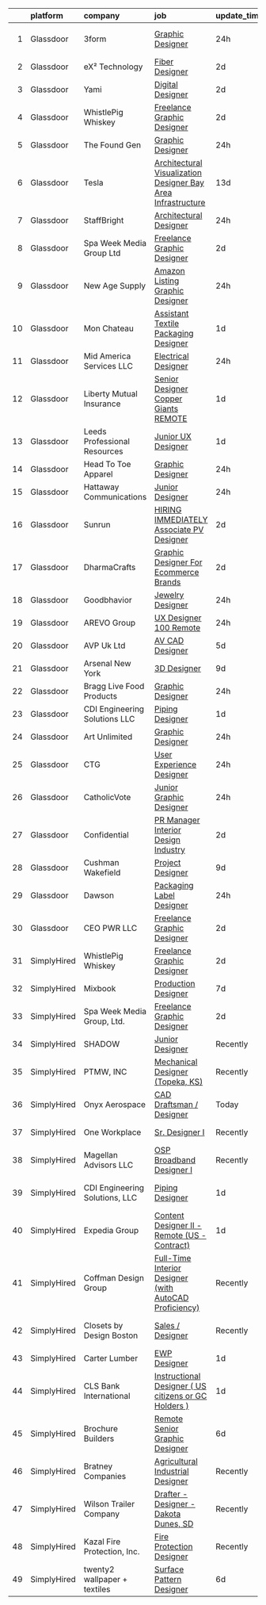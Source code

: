 

|    | platform    | company                        | job                                                                                                                                                                                                                                                                                                                                                                                                                                                                                                                                                                                                                                                                                                                                                                                                                                                                                                                                                                                                                         | update_time   | location                  |
|---:|:------------|:-------------------------------|:----------------------------------------------------------------------------------------------------------------------------------------------------------------------------------------------------------------------------------------------------------------------------------------------------------------------------------------------------------------------------------------------------------------------------------------------------------------------------------------------------------------------------------------------------------------------------------------------------------------------------------------------------------------------------------------------------------------------------------------------------------------------------------------------------------------------------------------------------------------------------------------------------------------------------------------------------------------------------------------------------------------------------|:--------------|:--------------------------|
|  1 | Glassdoor   | 3form                          | [Graphic Designer](https://www.glassdoor.com/partner/jobListing.htm?pos=122&ao=1110586&s=58&guid=00000183ac1da76d93594f5d32663f1f&src=GD_JOB_AD&t=SR&vt=w&ea=1&cs=1_78a1190b&cb=1665039968623&jobListingId=1008187072371&cpc=59DEFF8D475298C3&jrtk=3-0-1gem1r9stj47c801-1gem1r9th2dui000-fc796febf4af421f--6NYlbfkN0DVVpRiGEUFeztrPLJeDLfbK_o9wLke16TUPhBXqz-k-rIHXO5GA1XFQmyiOfwIAYpOyUVLQm_idqg-7Xk8koEtmHXAp3GNPR1YnyqoNd_MW0jnOz6RLQMKHa44g43Ko8EsbrcZJJNi-UyK8HnJqpNTr8sapltZXYeCeIpLbrjlwV3vcbKg8psx3ZN6FSquXkpNoVomQEh-QXkRsOdyxoadVuKJTof5GwXRdwf_dqxEvw2nUbMBWhIvL3y3kWH9Nhzw5Rsog8icnxRwpTODep7CaIzDPuWSCdtrnSzI75mkxXLr_xvMiu6wrRJDzObb3Rh2-yZ-BHcFd_L2bcpFAczFQ5yCuUGt_Ji0qXiGXtw4vgjSIx3n2cfoRM3c4svUei85uaRkSISu-ZTHjHKiFBH_eb5x9moh4paOdietKfDOIu5Bo9mCEPlGlLZTl6WPx3Tj7GNPoo4AGrQdwflqIHgL6njM7yoZszYp2wKXNLsuPVcSAOVO2_BaqAIukphxlJ22gnJP7Y1LU2iQvqgFisgG)                                                                                                                                                 | 24h           | West Valley City, UT      |
|  2 | Glassdoor   | eX² Technology                 | [Fiber Designer](https://www.glassdoor.com/partner/jobListing.htm?pos=120&ao=1110586&s=58&guid=00000183ac1da76d93594f5d32663f1f&src=GD_JOB_AD&t=SR&vt=w&ea=1&cs=1_1ebc7ab4&cb=1665039968623&jobListingId=1008181152822&cpc=AF770993EC679D41&jrtk=3-0-1gem1r9stj47c801-1gem1r9th2dui000-501e28533526928d--6NYlbfkN0Af7IH--f52cTUDwFMUanxXcd3NiV5wYJyzlyk1G5yREYjpyx22ZkWQaczA53RNvwV3Ft1O_8Sf5jnopNqidS4B3P51tgzO1hiw2xJV1Mw8KGQSfBibd-t3JzQt5z7MzEKLTZHiUr5suJhbdEWMLlPvNnwEqtYiFjXACWBU4mOVYy8ivw2VUYCkOZnonorSkWn5EuUsZt-g0L7T9Tqv52Rnvkc9CABoLOAeiZ13iUxtVNjYC5n066QTfmNcIYrfjbl7GyD6oAgHnTIuYYhSOr3Wz81ytDP8bWjlWfuLiL-FbF--xA6quvJrVpQneISxGEK_fmhp5_DOmeg_c_PozV9mjPM2kQoT8xPGTnKDGEMdpJkct0Hf44cYB0ch-RBodqfcnIALlV1YvF0WrhzBoT5w5D9fKnpPtaiv_ECPX2bZMbp2YtkUw7VaPg1_zRQVIzSYjS0q2n7Lz2dnsdDsO47PKc06pleOlNzM4kdsX7_3f-8ISyzJqQjkm6KwJBdM9xOwfBVXvLKXUA%3D%3D)                                                                                                                                                       | 2d            | Remote                    |
|  3 | Glassdoor   | Yami                           | [Digital Designer](https://www.glassdoor.com/partner/jobListing.htm?pos=104&ao=1110586&s=58&guid=00000183ac1da76d93594f5d32663f1f&src=GD_JOB_AD&t=SR&vt=w&ea=1&cs=1_da47b870&cb=1665039968621&jobListingId=1008181019653&cpc=8D52E76475A7E842&jrtk=3-0-1gem1r9stj47c801-1gem1r9th2dui000-4b7391dd8006dac6--6NYlbfkN0DsBOlmEAMqZtav1V1WKZO3RUElpafjggtWvxyDQ3xFSmyORkCOQyPRy8brDkQF-0tx-M_FaeGFTi5xPkXA6pP_llQ907OambRdmHN7rVS4lqoHDoH3T9hJpxZ4Yo4p270-LHduIFPvCR90ID65X1Ans2reBfMYIPmQhvUzvYw15zuBBZI0Kx1zAKTlY_5ChHx76HRVaJ453GZvBGWY-AFfSjhqaX2AXsX1CnfIhgam8iamwKNW--gr8N5lhBbE_0GMtZPFr1nzLoq1bKq_Kj1EC4bVdM2SW5kCZiVgwJefRUwzQvkrwz299Cl2nqTJGwX8tLnc3ne6WjADbbTS7-oPTLxPFSDFp1Qay8bA9uF_yd5nl0QSwyMdNdTp7lbCVGo02o6ouL3fPUSBBNMi82uWTln_BTXJisfC47enYnu6bg8UzirVsnFBFt-F8VNtGZiApfVQJbwPCaXetFJqVR9nXOx52_yOiUhxUj7lajHdsE0PfQ4-enn1dgRHFcymqdY%3D)                                                                                                                                                                   | 2d            | Brea, CA                  |
|  4 | Glassdoor   | WhistlePig Whiskey             | [Freelance Graphic Designer](https://www.glassdoor.com/partner/jobListing.htm?pos=102&ao=1110586&s=58&guid=00000183ac1da76d93594f5d32663f1f&src=GD_JOB_AD&t=SR&vt=w&ea=1&cs=1_5ee70aff&cb=1665039968621&jobListingId=1008181359351&cpc=C63BD00756FD6F58&jrtk=3-0-1gem1r9stj47c801-1gem1r9th2dui000-52be9042b1ff7f65--6NYlbfkN0BpzkJ9iaZAQepf-UlRJVDzYUilFLtK1m6JBxaefMWZfXX8JIFmeanj6RZjiVJDiAy2DhTjVFdr4dUhq8imeAUoK_pAPeGqVmPoMgGVXdkfqUDRgWTp5WWc2g0ofzxrCdazxEcrTT9nOMAltIHN70DdVRIxeusoaexGKDe1txzIabmL97QHa6MTCe3xcLAldkj5YcNNz9b6yG7ZKhDRIsgJqJCGCpigvuu1s_I8QjaWN3F-XlFuXPUX1Bd985H1-hm3lnz1LKXcNbxhcvll_w3MGMsu2o51PyBcgxL0b4N0hN9-toN26SB9IkZL-HprSj9DZfu9s_4nMgv-QrUYrwxWu2JQvZ8SlMy6tn4cLI1RljQ7jyF94Y8bblwh3g5b9lfQgw-uD7aDrgxZm3FFyaeVvg4v9xoqzvVL669245UsNFiKo_qDxaxCz1NHLwlmzcMru22Q-k8XqMPdV6E3XUWpOyipEwBvQJFOP7Rglw2DU-RbRP8t4FNE3LxU3qvL6YOrMK4CHnMn7XshHfQ4idQS)                                                                                                                                       | 2d            | Remote                    |
|  5 | Glassdoor   | The Found Gen                  | [Graphic Designer](https://www.glassdoor.com/partner/jobListing.htm?pos=105&ao=1110586&s=58&guid=00000183ac1da76d93594f5d32663f1f&src=GD_JOB_AD&t=SR&vt=w&ea=1&cs=1_36f6d1bc&cb=1665039968621&jobListingId=1008186705487&cpc=C63BD00756FD6F58&jrtk=3-0-1gem1r9stj47c801-1gem1r9th2dui000-49f05acb5eda8cd7--6NYlbfkN0BKgzQyzTF1Q9mOsR1amaS-juVGLjHt5Cdom-gEF9y-xQXLGdfif3v_PLeePZDblRCoE1sUPqDspDIllA5twHr-75xqZPBGR6iQVzQKvTbMvLRi4Sr5if3T0Na1I_9TpyOhBpexX1s9r4upLiBMO-57vvLB6omkEZd3QQGT96MPZYqEAaWIAIG9KlTKzFCSkvdC8DKrFU6eFJ9maZGd4s1gdPcFr5BEtYdS9J1nSwJxnt25lDiPjuRRszuRMQsrMV-DzJVOfiUTjumQMMtsypcLaPAr5Z6pp-v6QTt2gG8ml640EajtcPSa0W_gAcrEcqfE1S5ufVBwQitTcTrdx66jTodxOi2lJwKqd9aw7nIPFGfhz8ZxFPyGQ9Z7WKBiXlubz57ZyVSkC_IKaXFF4i6JWhkrgxpbLwhKGGjhZxbkwHcPpCwVEFsV2sE6hkn0JXxSnTYQ-zuYMmuYYfNS4P1U3fvsBpsmMBuLtQWhyACpDNMz_7OHRUwCs8CZS1i14bhRbncHhAoUgA%3D%3D)                                                                                                                                                     | 24h           | Remote                    |
|  6 | Glassdoor   | Tesla                          | [Architectural Visualization Designer  Bay Area Infrastructure](https://www.glassdoor.com/partner/jobListing.htm?pos=127&ao=1110586&s=58&guid=00000183ac1da76d93594f5d32663f1f&src=GD_JOB_AD&t=SR&vt=w&cs=1_174945f4&cb=1665039968624&jobListingId=1008157424103&cpc=2CAED5C921A5F994&jrtk=3-0-1gem1r9stj47c801-1gem1r9th2dui000-c00e3ce54c079d87--6NYlbfkN0BkX03mv_qGbDFMol2YHqLRvzzvm2LmpzMO_FcYL_FtJlnJTzsjtFTdelRG5HbGrIfKuF7l_SRluDws8697LYRRPx4MMFF7B7pwyjHfCpqmLzDqtWZBv9sBU-l4VTomUZzFVEn3FD13pc01LVCjOXxofHXMT-b-Wgq_cKBdsuUzgk83g6BKsefGoJd2nqX1upEDrJRW4dvh91E3vkgr4Lthy5v5sLDJZHBDdrixCD1tfy6JQArGCXgdaVQLlsQP3zsKrdMrXNfrIQo5udHkSPNWpbghtNEbzIWCnFJ5W1U013e3l8otpsO-Bcg03ssg4O1abhodcoi3d5BZSxa2S6HFhc3o0FRv3mkJUx_fHaCkYl-5YKZKiVVK26jQo4O8t4Xc7aRclF-AETDiKxfjy5_K5pI9_VEEIAxxd8zCCDmapD84IV4EOpUQffgqdJMpCCqPGvcRByyHrQXminruyUUrwwcOW1RO34u7_ea3L_sSpUjkdGqzbsbO1yoRcObpEgrLMz2rEixUiRDPggKvNPi2HURYIy1gqHc%3D)                                                                                           | 13d           | Fremont, CA               |
|  7 | Glassdoor   | StaffBright                    | [Architectural Designer](https://www.glassdoor.com/partner/jobListing.htm?pos=126&ao=1110586&s=58&guid=00000183ac1da76d93594f5d32663f1f&src=GD_JOB_AD&t=SR&vt=w&ea=1&cs=1_d15ea2a2&cb=1665039968624&jobListingId=1008186244086&cpc=AC285F3A3ECA6BB0&jrtk=3-0-1gem1r9stj47c801-1gem1r9th2dui000-87d1353d46852a4a--6NYlbfkN0Aqv72EFK29NzEvbxi8aP-wZOYvXVEUPKBT5KIQeMTgxbApqDtxIZdDZoPgq6FL-62-HdLImqmvUU7bH41_qRzRmQQt_d4ZAefi2C-FW0VgN5PYOpApy8-ewPoXLs8kGfm3rxEpgMp8VLq4057qSPyKVjuvgSlsfVqYfB0bobxNVYIxjOIhTtwdIb87YdvbkaIOa2jLn9wik7-yhCmkPbYghfvDne2esBKgxvWN7xJsu3xt_t18cPqHnRRhe7G833vQW-EjaLhm_UEtyym4PbZcLQk_SZr_OT9vmYP330v2dShpUI_qbmwBmXLFg3_NbHdmKRoFyECJPhfApGWXmkqeXbYKtRiMUjzXaMSSqCwtelNib542iYaE97epW_Wq0cCos7CkuCJk6qG9-dJNzWXIGx6MJp0PcYfLumnIVJ0-rQ1V5xIZNSH1Yes9DIbitBr2DO1OFqdFgXjo7hXv16DA8LAVNDBogreCU6d0FAGjdFU7MbMrf1gHM_YQi6pdRApvaUtBOGsqMZnaVGeqGt7a)                                                                                                                                           | 24h           | Remote                    |
|  8 | Glassdoor   | Spa Week Media Group  Ltd      | [Freelance Graphic Designer](https://www.glassdoor.com/partner/jobListing.htm?pos=114&ao=1110586&s=58&guid=00000183ac1da76d93594f5d32663f1f&src=GD_JOB_AD&t=SR&vt=w&ea=1&cs=1_4ee988b0&cb=1665039968622&jobListingId=1008181262791&cpc=3DB599BF2F4828F0&jrtk=3-0-1gem1r9stj47c801-1gem1r9th2dui000-aff8567d6b7d4b5f--6NYlbfkN0Ccz91IikEUpXkkAqmC46vnVGGSbrSQJDjRi725E1r7c1AqDusr12jHHKSffQxsfs1ettvMD2a6gAwyXEGHc4Mon8Fa7XS3go0xxN7GTYr-MEFGROXmPWd2L1VIFDWwC8xOUcVMxBaiy88ZX39fIn6vRD4Zr76ZG1tzqg485Caipe6zFlAEwFg3A25wEMl--WWyh6mGBHqy52ONGEwC2cMJSLAmmHXgj8zqZEL-kSoeudr85SiMWGt6hJBdiNTgKYaxKuikc_TGgV_IavsV043yVLb9aCOQ-mTH0fOKvFBPBTq5xVWq2Pc1jrGtJBb0y39N7ivUHsGk9unSR9drO5yGlLnVcXnpR_CkSkePlMsxJmZo_AFn6aryorohiHDOlfTHiT5IVzzWbE2GtRoHPL3K5dKkxsNVl7FxYC13UzFjUdgwl3wT7pc8cXTsbTUUS3tiEYrFo-mxVd7KAFTq5qm8k3_LwqilSpPcAZ7E8evCNbbOpp68dqRm-Ec3EpDwI_YZUqMvAlrvCA%3D%3D)                                                                                                                                           | 2d            | Remote                    |
|  9 | Glassdoor   | New Age Supply                 | [Amazon Listing Graphic Designer](https://www.glassdoor.com/partner/jobListing.htm?pos=103&ao=1110586&s=58&guid=00000183ac1da76d93594f5d32663f1f&src=GD_JOB_AD&t=SR&vt=w&ea=1&cs=1_544d37ff&cb=1665039968621&jobListingId=1008186428539&cpc=48B9F4758953335C&jrtk=3-0-1gem1r9stj47c801-1gem1r9th2dui000-74669a5750ffbee1--6NYlbfkN0A4hgeKHdLyHgzaskNEvl2xXMVaueUT71iJOYpLYISQUGFJwrsWt0pGdSgpFpXDo8rYLF84fKU05fO8e4q9d8N9VwT_olI_EoGk6BLGI36JW6CaKWXGocPuUKgVmijH3XbSsfMU_5B7COdqi7qKLr7PdhytCufByIBlpxb_k9gjAFsGR7p0gmKq6D77KHL6TWIu58FE2DoGgmgUIIPtt9U5STMBbMzP14PnogaysEKtXS3VndD_iJebUi1_BKKNpg6mzziFrnX6MaFod9mt28NvgvM8QmsFuxC8LhyGi2S3Vp-Ftomht0yMno4BLwWy8PiUfpex-BUHYeN-i55elzsn94jYQ_wJHICFRqyZoEzo7nQSvVKMsi4sjzfJQDODRyi8uEHGQCn2ZyuQmxZfDX0dMZNA8s9NjQkAIUpH2x2OqN5iTVyxPFsRwAtI2EDvK3fg8LwxKifFC2vJqpzO2iI2KyMjIZh4A0AwHFN-vFwB7bRSGr0CzOQjP4GMc1O3uhDbnymjtbFNhw%3D%3D)                                                                                                                                      | 24h           | Remote                    |
| 10 | Glassdoor   | Mon Chateau                    | [Assistant Textile   Packaging Designer](https://www.glassdoor.com/partner/jobListing.htm?pos=108&ao=1110586&s=58&guid=00000183ac1da76d93594f5d32663f1f&src=GD_JOB_AD&t=SR&vt=w&ea=1&cs=1_3a1193c5&cb=1665039968622&jobListingId=1008183903421&cpc=DE56C24FF6DEC286&jrtk=3-0-1gem1r9stj47c801-1gem1r9th2dui000-9c04fa09384f22bb--6NYlbfkN0BHIfC1zsKGIu0R3teaIu8liT7fbRNLaQeDQfcPJweUK7UvDklIW8lYbokzGyf3w2pFMSFB78bCFKuG3gjG7hqnLXIBzICotB6SwGMB7_4Iza8PPdeaNx-9cwRCfTj7ntAIxZDQOSKr4IXUEUfxSv0rehvEgFOjoYvZikxnE31EhSFlkdhM0NuL0ZMAqn92Fn1vBH7BbT5OXS3XVaz9JO0KpmmSCgLi-DRKqQVnLHJRR358_rT39dlAGraB2VFQTKtEbf2SWIEE8Jyy2YsVsNk7V4CtWShR1nzAQjLC6MTgGEQYvWfNq5M3kf2tHx189AqJNipiFVjBdljDhJIu3HffgNYD2XjeCI9CO2ZdS-oZDLgT0cxzQzBHPg0DLAWgvfEnwrEi12mMzAU--IBqzqaVKlDkqzoWb2cKSV7648p0tGNjNE2sqvUAvFx2KyvvdsvgESVl5lYlLv6QNjP3LsepWetD7AIn_nsCRsT79rv7yVSZDmDr2Ey-6lpMtfIhtrCkJw-RURf_0Q%3D%3D)                                                                                                                               | 1d            | Remote                    |
| 11 | Glassdoor   | Mid America Services LLC       | [Electrical Designer](https://www.glassdoor.com/partner/jobListing.htm?pos=101&ao=1110586&s=58&guid=00000183ac1da76d93594f5d32663f1f&src=GD_JOB_AD&t=SR&vt=w&ea=1&cs=1_dee7e377&cb=1665039968621&jobListingId=1008186098773&cpc=2069669CCECE0501&jrtk=3-0-1gem1r9stj47c801-1gem1r9th2dui000-3c4dddb65a760ca3--6NYlbfkN0CvahHJL5dpwIe5nlYo2UZJB8CTXAEl9vJAxrd3EfdRQXgjh4B9lozunM__8IeLTBc26Fvb4IOCK6UJJhnyn09g6V32SwyExoAKgBSg4sTVmowYhF49IaXdOM7VdwVWbldpUKkifEANojUYz4s4kaCdg8_eHOcSHKrCjkv-fnTMCsqc8E91LfkFJh4O-bZriarMfvsraJvPAp47MuvhuWZhUDJWm3NvldfI8XkWIpCEzO77ZDIe8XDM3MRF09aMnEO719tYev6QLyHMeptUzuPVkGVW3rgtKXuk4YEvnlLi2aZjU9IP4J-qjsin5g71LBJSUdBmiOOdhDrVQQpn1UopKGrCw7MCjzhjyCyFPmUC8Ua7ZftRMlq8QBir4OjH8ZsAGNUwwLDdYZkjONV-lUwi9KkKtww8SZW4PnYdQK2V3rBt1g-VGKZwkQ2qp6KPS4LHjkSM6SnBEo2ht8pt4npW4Z9Lh2CAe10OQye6cn3Ni6jFtKP2W_D84ffYzXQIjtgLIZHTl5tYYg%3D%3D)                                                                                                                                                  | 24h           | Remote                    |
| 12 | Glassdoor   | Liberty Mutual Insurance       | [Senior Designer  Copper Giants REMOTE](https://www.glassdoor.com/partner/jobListing.htm?pos=123&ao=1110586&s=58&guid=00000183ac1da76d93594f5d32663f1f&src=GD_JOB_AD&t=SR&vt=w&cs=1_834ddbab&cb=1665039968623&jobListingId=1008184080714&cpc=0C139D4CAD5A6DB2&jrtk=3-0-1gem1r9stj47c801-1gem1r9th2dui000-253a365a115c9ce4--6NYlbfkN0D19kSVUiNzG2UWy1lRGehFMusHrHGUl8ru40ax50wmt2hEk1GE1yJpaNJle3AtKCEh3QoRDkRe4YZr0LJp7GFGRf1IpTJR5TU76yvCB7dHRirLPFour9nBcIjAwv9lm29EvQpgoCL5gwuz5DAtv4rdZadcyMN-meYiqwiA2XVXwEdlBHTy4W4kxQMMg6Erv-J3bZzUv1TSd73YD6fObxlvRkNeYp0VkfgGflC_k0KFImJ85Vrqf-IXm5a5vP1UaVDqfZ97SFlKwjk06ga1v3sMmpD-ZQjovEFaI-SDMUXdfl2pgEv6_P0xxlMQUKoKfLxHeC7cJA_Uhl5d8qFmhwJjkQgfRbmJZ099wujzhDyiD9eZu03joZ5__fTLkJbq6CKHAJRdMmoagPMVwwQOYmIBSBKqXLQCe4K0W0Kff5KkVyJ5HVWo20Gzv4s5_6SQeGgWhUJZ4yogg9cwVWGkNn_GE-gyHEJk2GTPYb6ojgKb_7C25Rej4G4kpxyPIS178echS02Z9F-4LXD4v0yxO-AcqFHiV6Fqmjmmo3_bitwY--C9AKNxBfJyV8swpSfLJ0AcoKCNRNFQwMZfIbUr7Ob2HC3BavrfQi8xU7Yu9Ed9Ay2kGTg8eD7NRJPSgA3qoAGFLfCpiZ2mVt8CSOKXgedT) | 1d            | Remote                    |
| 13 | Glassdoor   | Leeds Professional Resources   | [Junior UX Designer](https://www.glassdoor.com/partner/jobListing.htm?pos=129&ao=1110586&s=58&guid=00000183ac1da76d93594f5d32663f1f&src=GD_JOB_AD&t=SR&vt=w&ea=1&cs=1_b678a101&cb=1665039968624&jobListingId=1008183368915&cpc=FA84DF7EA1EC2398&jrtk=3-0-1gem1r9stj47c801-1gem1r9th2dui000-0564f487d94262f5--6NYlbfkN0CLOCZTCChuiihVjlIkYrxs7DSyKBCTKtCFQmuoXzF4l_jhy5rhXOPYk9JiMIL8flmTacUQGa091zqZXcWus9YjZArZ-VRnM6d8VPkLX-nbux_QrsG8QHKa0wFoptSDh-r_Xvp6UnrPgUHn1JQxxkByWq-DRmPtp6PSUFx03KiRkL736groec_8gW_39cHV-fz0ZCR6NvO4hadNfFNE6BMQXVoORBc_jeXagkFlc9q-DQfZ38q30YAB25h1xqgD5voFqdU7UA4Jkk8t5bBbenozV4QgL8OYLeGryBv7UGJ3EQXjIyzw5u7-gPZyI3fKjSA1_3793o7irAaJ4BP1Oh7cj8HW1G-_lQT_B65Kl4rue18_cfqJubZXDWSauCE5amgqwUQ4cUZteWXWTx2Lg4ljFvXCv7B-xSWrlDQ0MP3DinsDOiJxHTI1wdfRCt-d6PARTbV6YAruRwP51mzEw_H5MpY8qdB6vURAgMyQMVnQjHzQs4T9GiuwMy04nxTPWPX41hBSDLRadw%3D%3D)                                                                                                                                                   | 1d            | Remote                    |
| 14 | Glassdoor   | Head To Toe Apparel            | [Graphic Designer](https://www.glassdoor.com/partner/jobListing.htm?pos=119&ao=1110586&s=58&guid=00000183ac1da76d93594f5d32663f1f&src=GD_JOB_AD&t=SR&vt=w&ea=1&cs=1_54813f45&cb=1665039968623&jobListingId=1008186360056&cpc=B576E40E3A51D23B&jrtk=3-0-1gem1r9stj47c801-1gem1r9th2dui000-a68400072cf2c0fc--6NYlbfkN0DsBOlmEAMqZtav1V1WKZO3RUElpafjggtWvxyDQ3xFSmyORkCOQyPRWUVCtenHkAdCe2PEorH5zWDnvMjUDlShZjuROB2AXxVCf1Zx1o7yh6RQQtSHeyjdeGwSE2H6sePwi1_h2hK7sLxZ5oVSP6tU0EzleVUXbOUUk5XnWKDQ3D-SFudpKUXK158tSeLFnpuKDwUuu7Jvs3WJyoEdYyrVowxKY1TDsofG0yq_Z1oVmlyZSXng5zC_VVhzUdXd4R6M-NW8dsWVA2KaScrGieh2iz-lZncgRn5vnqTOMDBBbYTOImj4D2l4jiaa-uyNUWyiWcuZ8Xd2Dj0duFJbuTfVbaZfCmcviYRfcsqHywNnWOu12GXCua4YAcX8HPCSW1qCBs9vwNGIPh7EpGUfxsLuF-wbCdaUe4SNPKqBKMkQR4waAompr-1JGgnI1zEcOV1DOtfqTBWvmyp0tUUb_yu_PUWXKalJy-kd1qRvvBNVPLbY4P3VLDKlUBK2nvteB3nKLXhmMMzbu2MSgCue8T7G)                                                                                                                                                 | 24h           | Murrieta, CA              |
| 15 | Glassdoor   | Hattaway Communications        | [Junior Designer](https://www.glassdoor.com/partner/jobListing.htm?pos=113&ao=1110586&s=58&guid=00000183ac1da76d93594f5d32663f1f&src=GD_JOB_AD&t=SR&vt=w&ea=1&cs=1_b56d8a29&cb=1665039968622&jobListingId=1008186079183&cpc=FA84DF7EA1EC2398&jrtk=3-0-1gem1r9stj47c801-1gem1r9th2dui000-4fa3c6bb33f7a0d0--6NYlbfkN0D788tVLZnHYB2JKTLmCXo4PydfvtZKcdbYx6lxKaz3IrhQhSRY3fRDvqzjbdAoh7QWCFLOYops_uDQ0uoSBksKt0pnr1zDm_dRpfEViE_pMROOAEDggbkzulHYiHXauczwbmSAtViAOPkoobojOJpGcFr4OVRXOa5Y8KNETAh6ecf4OdUqOocYsDSROCoLap2cIdJ1cXmEpSxCUz3k4qtZ7U4qS_rtBXrR2fOg8YbQuJqkcW25NMp70IJT9YS5Fktvo42Bi1r4pQpTA30_Dp87i0d5ibniF5i_ELe9MMQ2SXJB1sySVSRpxkwbeHWkWX1NWT3j1ATh-y-h59-OCkqU8v-anNAy_lCdXOKLbCi4ttP_OgsL7nvr4GPpU-GdLL3I6J1xbfriEQlvUehFQcDW0t_OeqPU4ehOdZzmpbOe1QK5gcH_PK9-CIxzV1nqJsHBf1ZaLxYhUT7l5rE9u1GNY4dR94AHNB01h4DsevNVUYzSeuKgzFa03QNvUmPj0JC-jJrLiXCsbw%3D%3D)                                                                                                                                                      | 24h           | Remote                    |
| 16 | Glassdoor   | Sunrun                         | [HIRING IMMEDIATELY   Associate PV Designer](https://www.glassdoor.com/partner/jobListing.htm?pos=110&ao=1110586&s=58&guid=00000183ac1da76d93594f5d32663f1f&src=GD_JOB_AD&t=SR&vt=w&ea=1&cs=1_22578249&cb=1665039968622&jobListingId=1008181328108&cpc=47CFDC01B3F81FAC&jrtk=3-0-1gem1r9stj47c801-1gem1r9th2dui000-a03ea1800d9442c8--6NYlbfkN0AAJYvQJqkGyctdbwgYBdqpzYSt0PUhiiQc8Z2SIVaOwlllVF9sRwa6yXPHg7jqUvRGjME78G0t_8vnx9fpjTJ22wRaZieaF0SCLNOosVUgzBzfWwxRh8fMLZLGpbZzXzDvCrymmLo_7inDmLK5m2n-9hPrZCuuDm1qM5fn1x6JyvpC5wpwRtwOZnOCU7Qzc8JphCaT5Zz-MVcwG63QsRWoBk_D_Rt6ZBO3ClfuA3Oa_56GUzzV18OysqoQwt7LzKsRxjg5wz9Sby9gYwKqKjp_DSgKlYjIOgsTNli67ZkHwGaTtadnm7oFi7_bu-LPxoYtRb4yNY9loGMTraV9HOIeHJkMUZN4rOlioEzZXvoVFb4fkX5NjK_PRabybJnvi1lQFQ-vRNhEau25h1QBXRfsr4ug7wcX1QRVXefz1ajTVmsOoNYNZKm2csBeKvbgFgSoPQcYIbTPH2zorQvfqryPpNQWQ5J8ZcOxQi84aWlc3ZK5X7BQHnLtALCgxiVFaGgyn7iI8O2x9bD5zu9fEKlY)                                                                                                                       | 2d            | Remote                    |
| 17 | Glassdoor   | DharmaCrafts                   | [Graphic Designer For Ecommerce Brands](https://www.glassdoor.com/partner/jobListing.htm?pos=117&ao=1110586&s=58&guid=00000183ac1da76d93594f5d32663f1f&src=GD_JOB_AD&t=SR&vt=w&ea=1&cs=1_e5143c09&cb=1665039968623&jobListingId=1008181845485&cpc=AC285F3A3ECA6BB0&jrtk=3-0-1gem1r9stj47c801-1gem1r9th2dui000-1d7ea185baae2fb9--6NYlbfkN0AnyUY72A0tHvHEG4OW91EgGreL33OTL9hit6i6oCd1jMrx-p18rrSpf-BcoDoZlYkQUlOPM0CtPeRY0Y5ugnxD0BWz98CXmzG3caKG9JnJh0zqseHtiYHdNaCob_jrG7l3_ONca_oMdipasrfd0d1PYKYnu5KgqkOgeZUi4q8b_yk4skZ-mIKH-AzMM1Nc4MmVL05VkD8qF9Vzf1Dbl_9y6JqWgZlpOWv2bAartFHohxEVnpTVsuKRCPJWOrwHns_Z02fSQa-g-UpqOICqhB2shVyZ2bVcSCtLOZiAXngUAejr7UtyZLeSqZjOTgJhI6W-TbQYRSQxDLxW-4407DrsDGsrXSbnSwy0Y02jixFCj98cz3ummAxtp0lOSVwDrhmHhjhUaxMd2EA7uOi9xe3r7lSo6PIG99UF_O5OlqweGCjUOz3upYIGaZB4q9-5HKsbwMm23wqI0Tgt2DT2ToXu_A8EYOL5BxD3pQ3_JxSVrqibsjkiJsq-6QO4U2LzE6JpT3C7pEAycbxVsKfazIX1)                                                                                                                            | 2d            | Remote                    |
| 18 | Glassdoor   | Goodbhavior                    | [Jewelry Designer](https://www.glassdoor.com/partner/jobListing.htm?pos=118&ao=1110586&s=58&guid=00000183ac1da76d93594f5d32663f1f&src=GD_JOB_AD&t=SR&vt=w&ea=1&cs=1_223e7b90&cb=1665039968623&jobListingId=1008186340510&cpc=BCC169F53084E245&jrtk=3-0-1gem1r9stj47c801-1gem1r9th2dui000-c90150f3a9b60c43--6NYlbfkN0DzaDHVbxJ-LJZej0v9fk4K-FwNocoxjQ_zxp68kPBvcgCVjZTj18RgSpE2HSpEzsvtlgzxL6mnMFiHvMPzTzYpTbMDstQdEUv9hGMnDfWB2KIvgTBAhFaI_PHJXFKHGrA0zwgkr-ro1hzYBD-_IiD8D2xOYn_82H9ullaDqrCw22UqVtQ6QRPTbx53Ita9wKgHlYl_EXNvTKrjHGDDk5MV75cmrARO26dVg6iKGkKKXyidUgplLXLFOi6igGpeA8M-NdxYHKfGR-LH5vGIPjG-olKTGgxZoAILAh7eL2GQRkbHTj1eD7Mo6t_Sia-ObjcXP7LOmkhU0L9Bo0XI7mOTkYni5UCF9kIg3wSIsEvvYd6qrB9lA6DAWFhgzztKVKeFVwG-lnqbo2Mr26JYXI-HpCaMOley0-NCIoiqGC-aEr3NHEzL5I9cOuS9FTvcT7c75U1QyV6x8-IacRYy6Sana2ue_ahd4ebiFpo7bnI6aopLb62dWVEnp570PdGps8bX0QHRMPQAbQ%3D%3D)                                                                                                                                                     | 24h           | New York, NY              |
| 19 | Glassdoor   | AREVO Group                    | [UX Designer 100  Remote](https://www.glassdoor.com/partner/jobListing.htm?pos=115&ao=1110586&s=58&guid=00000183ac1da76d93594f5d32663f1f&src=GD_JOB_AD&t=SR&vt=w&ea=1&cs=1_ccf3d4b1&cb=1665039968623&jobListingId=1008186496256&cpc=5EFBB0462F9C6B7A&jrtk=3-0-1gem1r9stj47c801-1gem1r9th2dui000-c6a109fc4b7fca78--6NYlbfkN0BCLW45RZuRc772PykXY_iXs7CHdsEvuP3whbuRYvlLzUPBgski3_CRPHCklom68OufgfnyGmehqYY5D6psnNEU3Tkqh43vct9hlhMgcxuA_nYMc48eA8awMLFrNdrpefARz6hvW1NqpP5atpkWdJb_ES3HBe9miWwip40AbVBo-Fag_eJSaAipqmQndgZXxTD6N8k42pD3rW7KJiOlXyEwqX6ooV9Wh6MY9xSWmzCvELioN9XL6eVoXrvjPqf__p5xA6wy3km2vt-kesLkv9XppXj-LZverZurrddL9eoq417RVlyiLqQ9Qd60S-O220ogaatj8LaG5qVtFQdXTKD-AA5-IG09ZZET7iYY9hHV0YFAVp4OdR1p0LpM-EB8CbW4-s_r2qd-oWFX63P1HSsoEo0ikguQ7GeVxtud-vdeCRLsQ8C_aTX3ClTeIfTIyyjhGwmcnlrB_TjodSc83gpXZ-9vGvLq3J3b860uZZB-t5qR2JTCEcnNdTtQeJjSBzgrcvGHqTKOyeU-n72_sWd5)                                                                                                                                          | 24h           | Remote                    |
| 20 | Glassdoor   | AVP Uk Ltd                     | [AV CAD Designer](https://www.glassdoor.com/partner/jobListing.htm?pos=124&ao=1110586&s=58&guid=00000183ac1da76d93594f5d32663f1f&src=GD_JOB_AD&t=SR&vt=w&ea=1&cs=1_76569498&cb=1665039968624&jobListingId=1008173007558&cpc=C4A69CCDBB3B9599&jrtk=3-0-1gem1r9stj47c801-1gem1r9th2dui000-5f97c9f94f7f4db1--6NYlbfkN0BRv-Wc929RsrsSUem9Y6h8brrWFQ-iaB-Blp-pMy6VrcEQM6O4vSQyo6wkqqGAILjsuU26OlTajwT8Zt-5yn63Kw6kQNOSGHeIAokNRr4bfoaFrrQfjfDuOxhus2QZ46X2m62Ke2DWo9CUuYb13fZMUV9l_ooMnB6KtAGSrkNqa0sMG3HIp89Mw6Wzg26r_egLaC-iRwh9Z27YeHq_w_WjMotqDdzFG6tMk7g4_z7jRh8WwbHRKtRnU8Eejf3bamPlo6t41KPwO4Ubd3pd_x1lzy-x5pJjAdX-EjXZ5CTtKI7eGVxbd3BR_wNYlDA7DSRnKbf_UxoFOmjPfYQTLGv3T5uPJx_kFMjkhQBuJgtBUDYIPEuzvz5sckcDh3FlOvIiYw60VbI-m9tWnBt6fS2xqQTHICo9MAm3S1e6P3C_umBEDb-xGIsHrzodQOCOhUZXlRnVVLPjYQ1ZyIPdvMT7SFaHakcVRt7QkST24qMN04fJa-NgvYLN)                                                                                                                                                                                  | 5d            | New York, NY              |
| 21 | Glassdoor   | Arsenal New York               | [3D Designer](https://www.glassdoor.com/partner/jobListing.htm?pos=112&ao=1110586&s=58&guid=00000183ac1da76d93594f5d32663f1f&src=GD_JOB_AD&t=SR&vt=w&ea=1&cs=1_68aaf0fb&cb=1665039968622&jobListingId=1008163262574&cpc=883DC43018083D9A&jrtk=3-0-1gem1r9stj47c801-1gem1r9th2dui000-14142fe9f54309f3--6NYlbfkN0CFjRg9_L_rnuCynXKqBhR11VFCEpiyvh_8_AUp7jZiAF_atGnNpE-DERHWUyaEtlS-oDKSxIYZ4VBGB7ueYU415pDPke4j-oAxhNFVx5_FJ08e61uZcNuZeKaAFDJOWJnpk5sYSSAc5tpclfLyDsOk5GfSwKdFBzc1i24vOZFk0ACpdR7QUn8sxZvptdG9WbIYI2K_y3acgf3pzvpk-fwzGMOJkL36ZJDElbsxgYWO5v8roXpvz-6Yr-iwFriR1BA01jsBF6kXS_jXfcGvZNOzIDsEW4KS9geiPA6aql0LRbZlKgHbd7auUajw23LNisOXdXYSbsPAgOZLBHChPy6EF7eXdC4D0njegmV26dnGReN5OfIKT-wh7-fIWPD2TIFnxBAn7CIIIxRFJ4QTZ29tq3wY0KhJQKKCLY4O1IVvNmsZX63mrdT5viGsP4OuIpICoy-m8MXKJgOf8ndkD1tUtqYcUIV-ebBug79PtIhu89owuK17Zw_F0XwBXgfxXSU%3D)                                                                                                                                                                        | 9d            | New York, NY              |
| 22 | Glassdoor   | Bragg Live Food Products       | [Graphic Designer](https://www.glassdoor.com/partner/jobListing.htm?pos=106&ao=1110586&s=58&guid=00000183ac1da76d93594f5d32663f1f&src=GD_JOB_AD&t=SR&vt=w&ea=1&cs=1_6af037dd&cb=1665039968622&jobListingId=1008186337635&cpc=76BDADE3D6D9A820&jrtk=3-0-1gem1r9stj47c801-1gem1r9th2dui000-08d02f58cc1b73a7--6NYlbfkN0AhcDpISs9I-6E_d82kGorTTl5GAFcAqWw8aVpTFzoiwSzeccokr24yrpCKKGpkdvQ-Cxf3J7uQA2ViQ-XVqAuC4rceCix8_Z1b3y0_Yokrnfm25EW5MCHEkPAo_tsDEfkTNnAxUm5mWpozhLiv0BtmVUUTRKeMyspvk8LwG6_9uT0cLON-bhrlt1ScLWKir60mbo1xooa84b24_VBsF1lN7J0Ooyk3nY73U_EuS11NKP46RITJyOdiF7cFGmbz7R-3x5M1vGP-uE4cIPi393QJvQey_zJamppgRPsnAw-Luo3o5WWUkbhbnTWhCRzR0s12ABXQzpb6Ka5e77zfVKWcgMyRsbjcCnl2T33AtgVLr_4RTH__TVY_ihRvPqFuSJKVVB6yPp2LT4D8coVS-cQIdispBsICkYuXHiLDewRUsWbmHEsrVAjZzmhOJHCblemDDdASu58TuIPmxuwi9bKNgSYorRcXG-q8RS92rprvn3_cOWPCOTH8IF0-v95MV4EtO8Vs-41k6Q%3D%3D)                                                                                                                                                     | 24h           | Remote                    |
| 23 | Glassdoor   | CDI Engineering Solutions  LLC | [Piping Designer](https://www.glassdoor.com/partner/jobListing.htm?pos=107&ao=1110586&s=58&guid=00000183ac1da76d93594f5d32663f1f&src=GD_JOB_AD&t=SR&vt=w&ea=1&cs=1_a5d18cfc&cb=1665039968622&jobListingId=1008183250208&cpc=1FDE87803EF93CD3&jrtk=3-0-1gem1r9stj47c801-1gem1r9th2dui000-476c79e39e0ee12f--6NYlbfkN0AI9GVcj2Uu1b2dPaH_KRqTEKXv-XCUFqo5BEBaadvPQarftiHfIfEJx513oUv4k5UrY8wWzNR70vz0edwdViKO27JDvFJ1uT32BvwEDpK7h1cfzziEnF8gYB4afCealIquWluv_wUtbRNGEZupA2TKRXKxMyv5eYG2zuGmL8Kf48fsMvKHYXaO_wzJWs9eR6K_5FHPFepa4Z5YE1IuyStW9wcvkOjCte3HgoZ7-ob23EyEXjwMB6efyL5n_cE_L16-ZixTCM-eqGq1Tg1TSJLj2rs1S-9-af1j7tSF4b0XGx9ukBhYsGSMUVFtSYkffZdWcR5VPB14gtxcP2tKsNsrj8Y9btboea9_GOpSRqtPfoSApxcxUmKOqTwziMs8y6eTUxcqyWiGnpCPkFWLZ8oD2K6UrF13p-5xfxJHQ-bqeohF-ST0UZecr0xlY03itNVNPoaBuhs64QCsLXA9ICAGJUOFiOpLTuQj2h8qKMkyIfoZUlZvsSxATSXphOgJfBCzM3tFk0NiDw%3D%3D)                                                                                                                                                      | 1d            | Deer Park, TX             |
| 24 | Glassdoor   | Art Unlimited                  | [Graphic Designer](https://www.glassdoor.com/partner/jobListing.htm?pos=116&ao=1110586&s=58&guid=00000183ac1da76d93594f5d32663f1f&src=GD_JOB_AD&t=SR&vt=w&ea=1&cs=1_fa8825f5&cb=1665039968623&jobListingId=1008186687685&cpc=F41FEAB56D215062&jrtk=3-0-1gem1r9stj47c801-1gem1r9th2dui000-d2c44a57c089912b--6NYlbfkN0DMonQiP4ylgxRG1cWWp-R4c9ElhB5YseLzlDCtgqpvq4utwUMJewGE9174opICJKXv8HjUZphqeTYbv3Y-mzayL13jwDk_EBwsdGopcJ1vIcfIXe3a-RZ1_iI0mQkF0QPuRtxSL_AAdnvx-R2UwujN2w6oCXQnTWdulCRck21U7mQHzZJKyPXgy7G0ISSqnMY6KPIbVjnM81PrvX7KtbFCl9WOoddMhTbQEKJDtMQytvQzuKpPgr4zFrde95PpMumJAhLlos2oIyq93D_vkTEKz6AJj0k_JTadhpQjBI_c9ZXZfCqAbJ-_x04X50a7cSXBAFrihiLw4IiHo03P7mrJwUPd6HSjXBCKWo1Rb2zjQFvH3qiC_wDNhCIyhO7EJKrpb02E6OPiuIeu0-cUq0SX4gs9QTuBqAFfgmiAINxbgcd5YsFo87Mse8ouYpARuIhBtZqNHVQ0t8U7u7kcXdK-VfZYKF49bi6DBvaNjMXLy4PBYnAHgX99-4QieOl6b30%3D)                                                                                                                                                                   | 24h           | Remote                    |
| 25 | Glassdoor   | CTG                            | [User Experience Designer](https://www.glassdoor.com/partner/jobListing.htm?pos=125&ao=1110586&s=58&guid=00000183ac1da76d93594f5d32663f1f&src=GD_JOB_AD&t=SR&vt=w&ea=1&cs=1_152a67d3&cb=1665039968624&jobListingId=1008186560926&cpc=723ADC3DFE402989&jrtk=3-0-1gem1r9stj47c801-1gem1r9th2dui000-1bd76dfccec9ef21--6NYlbfkN0BUuw7dcSK2qrMgpRGDt7rEWDvwL-yoXP8zyKxLIZmMo3b6m1VJFg71bUkpT7QV0fqngBcv0YDnMHNa9IFuYlx8RtiDHSl2gNva5My1Z8Zk1drFOI_GxmWUxOO36Vm-ZYXnUdoIHqoB_XVmcEA5SBL4zz_2xhjtqek1ppqui2xhDumHFlzeC8loOC3kAzz4g1Kt84qFVTxL6GfmcpYnEOpVPLMo500BG9D9qfLzm_5LizsaNq1yeiW21mLavgGvME_pc0thm8ygT9XIULA2gbH3VCvh4VmLUxArXuMSgr2MjmXCvto_IFohRKilzPRx-rgVW4GjERYNx9Ck-bj5B1mIs0OJAiseMixTc7HBzYoQfMwvX3rd3ud0iI-bv64BXgKTTN6v6C365W1eCZS-3f0O_PV_JyTKTez7reMvm-g9q5mxlx1nzWM2uvKQSCJKIgB3RSxmhC-zg5hNtEszpKqfC9C78LX85lbfzDD7wWqkQQBaIz_whI059sSNSgj6c03BRCO4OXs2YSq1x2UN204r)                                                                                                                                         | 24h           | Morrisville, NC           |
| 26 | Glassdoor   | CatholicVote                   | [Junior Graphic Designer](https://www.glassdoor.com/partner/jobListing.htm?pos=109&ao=1110586&s=58&guid=00000183ac1da76d93594f5d32663f1f&src=GD_JOB_AD&t=SR&vt=w&ea=1&cs=1_b2c1c8e4&cb=1665039968622&jobListingId=1008186311091&cpc=3DB599BF2F4828F0&jrtk=3-0-1gem1r9stj47c801-1gem1r9th2dui000-54b75850202293aa--6NYlbfkN0AZiaPZyccuKjlre0e0RaBFeO48J0QExrO5hcuLctOVaGUVgODFpZMAdomBMAQ5xKz9jHwNX9t_mtWubLqo3xknMdez1-V7Di4jCSeLU23MXfEcxFkE1NkIWVgLyhkwXYaPt-wblrr_DasuULcIn2rubb0n0MAi1rq_kPjow52lr1DTplh45UPf6tOhSCyBXWx0i3008UAQZcvahwk5mXNAlmZg2uMEntZ_S3xa0Q41uTTibSilYn95sZHQem0JrTx18GiGBEDsww_SdyNZiMbbPelL6srLumIvv42e3E9wrlm-TVj7cIBfGsTqOQOG_7A56Le8Lg-6H8gdJTbmM6tKTMyiLcp9Ccv1-SX_hhXTksLbLNqwFpW0e4eO0Z2enyUE4tISbexUPzXTG8HOCcGDbqDVJ693RRTssPq2Qg-xkcS7CbyzshywiGXm-SjnuFTganXRhi3xZ8J55XwATA1vj3BdScWe5GoLutSpTHM8fwNPbz2a8yK3DtwvqaWDbMfdBQffV9H1RQ%3D%3D)                                                                                                                                              | 24h           | Remote                    |
| 27 | Glassdoor   | Confidential                   | [PR Manager   Interior Design Industry](https://www.glassdoor.com/partner/jobListing.htm?pos=130&ao=1110586&s=58&guid=00000183ac1da76d93594f5d32663f1f&src=GD_JOB_AD&t=SR&vt=w&ea=1&cs=1_64524eb7&cb=1665039968624&jobListingId=1008181715946&cpc=654405A9B1E0A9F5&jrtk=3-0-1gem1r9stj47c801-1gem1r9th2dui000-794b4cac3adbfc50--6NYlbfkN0BN-hPkv7994_ijJ0kTUMNUBqWIJEqvgTtElbbNPe3vZWTR1tiRfAi7f-nD_LDp1IDz2iA0biIMKm1Br5UoeizTmdS6Z_oD5z4bsUEIhGb_Ox1uSyLFXSjgOIx51QnIkQXaQhFxBbx11WGtExLV-k6_LyyBC8xk0IrJnXptxwS0V4GZFP2794a652do4CyVo_h3xDqPmDUfxtrNsKz_taTRmfkqYeAMHxsN50X-Ss18DO2qWJ9sn91QkUVHI58sMojHND0aIuXPGTUNe1CsTndrlL96-Sn0GTPCql0CRDCMqGINSgunKgkuBAgyJPbmnjea_Y1a9TS-m7VGVSm4UxVTQ0DWY4CAUO0i3lMn1Oz8SVfKIX3ZX5G7Iyxg3816NFkVrPb1oYLJuaL3DIIcpFw6_vU68_yZRYb1Ob8T9la5RD9pkr78GldeyRu9A_V0f86xHI_R0ks0DH75rCFrcrS6w37LUJ3aNqtVOwWO7Pv8cflHw7YC5_RFJgO2db_lN8o%3D)                                                                                                                                              | 2d            | Remote                    |
| 28 | Glassdoor   | Cushman   Wakefield            | [Project Designer](https://www.glassdoor.com/partner/jobListing.htm?pos=128&ao=1110586&s=58&guid=00000183ac1da76d93594f5d32663f1f&src=GD_JOB_AD&t=SR&vt=w&ea=1&cs=1_0ee44f1f&cb=1665039968624&jobListingId=1008162945640&cpc=9908D8D4413DBB8A&jrtk=3-0-1gem1r9stj47c801-1gem1r9th2dui000-2175469a3d0d59f9--6NYlbfkN0D9Pg2x5ry920TXzaxKVLWVxirK4eM3sgP8B1zODjS-ZZwsvod11M1JWDlfMLAjHPr8VUcIUwya-JpLpRX2dLSaVQk4KOD6DYKtY1NHwfDxt22jve2po6W316Lzl36eutWuBT288ZeXORharyAUfAYHbgAuEeYkVU8G6EPhsEl2HrVWUHZCHc54oPZao_MbYzJJkEPiSotaQAO4qNns1xE2RHV0byYzxIovGYE9HPqDB0pw36IkDD-HO3tZA3R0FhSu1SBK-jhKFKMjQlhbA2cvPpOxuazAjU8TWprjaTQLtnGOn7ArFB23ofzwd1WM8LaqziQi_9PhFtJhhaQqAPkuS5f0ai9r_G8Vt0MnH46LZYj_QZdOWqKACzRpAIyWs0fp-W1b4TjiNULDzNt9MIQILbH7EOHejuPJYA9SQPYdiX0CYyDSeDQ9WuyS3syFvLpKxYbBhFzujBlgI_d_zZ2l9Z0lsyFJwcczzX48OcbPK26uZDH895hmAWS5MnOuF6M%3D)                                                                                                                                                                   | 9d            | Remote                    |
| 29 | Glassdoor   | Dawson                         | [Packaging Label Designer](https://www.glassdoor.com/partner/jobListing.htm?pos=121&ao=1110586&s=58&guid=00000183ac1da76d93594f5d32663f1f&src=GD_JOB_AD&t=SR&vt=w&ea=1&cs=1_f38d12df&cb=1665039968623&jobListingId=1008187106808&cpc=5E31031E1AFF45A7&jrtk=3-0-1gem1r9stj47c801-1gem1r9th2dui000-2f0f65fd2382150a--6NYlbfkN0APSguSEWAIZK2dyDFtq_AWfz97TQpd1O4ud_e4uxY9PDrqoRymVlNMurt1y7juTsnFHdFVkkHtCD41MraD6EBy_yjJdCaYN7hHOnen8SJLbUJe2XsypIrWDCpAYHSBes9MgfuCiRIgzoShMZGO0lHaU31d-6pzaKhucR-T-1Efjrw9Wu24hwaHz5y-GjikhVtJzOvgM94ONymkwQ8i-KOqTjp_tGTpoECl8JTPHuEZ0TF4deWgYCeCLH0WFFyR827xpmnJBce7zz4bApmkSmjlet0mIDdJsX_EY12VnYmWcE9wGJXt7sD07lABgre7RxfW-gcNWJYkanA80Hz7bjiHvj2kMjQGZX9xTn54OGQyyWclxse0EYgnxSa8Ftaac1mYPJAcjhf2BoEuTI_BP6KHsvmB7nMVk4k22FCeU8xcw-kh9Gb0TXtpbVs7An1wIfvsddIwtmwdVELAeyUpndPgjqKSqP0ZPs5-R-aHBWBvPmpoy15_THtarMsI05KeY75asK9BYMVf_Z2s2N2GE3pRQDLyrwcNgWD_nMTjQWvke5w5evu6_aIrIF0JhBOJ0d4h6AosnnambHsbWPc6QkqAZbMG3-gIVFpoDy8meeSdOgC_RRvgCN4w)                                         | 24h           | Columbus, OH              |
| 30 | Glassdoor   | CEO PWR LLC                    | [Freelance Graphic Designer](https://www.glassdoor.com/partner/jobListing.htm?pos=111&ao=1110586&s=58&guid=00000183ac1da76d93594f5d32663f1f&src=GD_JOB_AD&t=SR&vt=w&ea=1&cs=1_f3e10f45&cb=1665039968622&jobListingId=1008181342355&cpc=FD1C1DA32C38CFA7&jrtk=3-0-1gem1r9stj47c801-1gem1r9th2dui000-5347bb5d721674b0--6NYlbfkN0Bo_CM2a8GgFIiw_-9fb5ug3xmG_MFCzpxBl7ntROtVZSqlWgkWgm6QLAqfV2WxWXMQSjFPQhKuEG5F5S-MVle1pcpezcMyJx6RyvfhVCv0M2AVE3MPxFTJLV6lQp6NfpTumqEEC-IXkWw4ZMHyfol_72EpUM3xI5twKCq1V786NVmqSK23Q0F3LK0Mzs5JBNPLkX-N6UQWHbnM4sAFXpicOVzFHUaitTObJ8wjjP9i-pHH4tw-pxI-8aGamNq6INPnpHp8xXloIZnnZupaZJ3j_HFgBEJkfZiNYS1QcCCcuA4PAQQf9qnR2td7ZVL9e-2YUbrNiLv_g9rfHOG7nPbYgCzSq8pYOiuylsCq0i6NGhpIlu9-yKriQ7TREjp00NnlCEGDDyy-zANaG3VG_AfRhFnvI_tquYNbrUxpDMrjIZirdAUoBKohJTOS_DSx3b6uwO4KNwjhTdhFkGH99KQEiOvl1lIcLm7tbjPaI-_wpOyUPyCuIJC2w9mhJ8w2d_nqpGz1u5-HDg%3D%3D)                                                                                                                                           | 2d            | Remote                    |
| 31 | SimplyHired | WhistlePig Whiskey             | [Freelance Graphic Designer](https://www.simplyhired.com/job/N9ApfYvdY2XElc0aVzBSr0tN0MPley9JnlSOIqAsZbAeriqd-xeuQA?q=3d+designer)                                                                                                                                                                                                                                                                                                                                                                                                                                                                                                                                                                                                                                                                                                                                                                                                                                                                                          | 2d            | Remote                    |
| 32 | SimplyHired | Mixbook                        | [Production Designer](https://www.simplyhired.com/job/f6VRPu0Ub-kqTNHvgrtrzOkNNhaaqZIV3WkrcDiJiPOpojzPXjg4-w?q=3d+designer)                                                                                                                                                                                                                                                                                                                                                                                                                                                                                                                                                                                                                                                                                                                                                                                                                                                                                                 | 7d            | Redwood City, CA          |
| 33 | SimplyHired | Spa Week Media Group, Ltd.     | [Freelance Graphic Designer](https://www.simplyhired.com/job/CryJR9AAKf2L_34sWWK4HpZ5pNw0S29kdN9ZfG4C2bArA1QJeplmqw?q=3d+designer)                                                                                                                                                                                                                                                                                                                                                                                                                                                                                                                                                                                                                                                                                                                                                                                                                                                                                          | 2d            | Remote                    |
| 34 | SimplyHired | SHADOW                         | [Junior Designer](https://www.simplyhired.com/job/agjV5-y7l0QccSCnq658GZwD0W9D72p0vH3jw7aFomUueqQec7xVvQ?q=3d+designer)                                                                                                                                                                                                                                                                                                                                                                                                                                                                                                                                                                                                                                                                                                                                                                                                                                                                                                     | Recently      | New York, NY              |
| 35 | SimplyHired | PTMW, INC                      | [Mechanical Designer (Topeka, KS)](https://www.simplyhired.com/job/Sg4V3Qd1pqmgh4dZJKSi8h3lk5tPUoKy4xRI-mtfFOK9zbhG7lwStg?q=3d+designer)                                                                                                                                                                                                                                                                                                                                                                                                                                                                                                                                                                                                                                                                                                                                                                                                                                                                                    | Recently      | Topeka, KS                |
| 36 | SimplyHired | Onyx Aerospace                 | [CAD Draftsman / Designer](https://www.simplyhired.com/job/srMl4ZQ-19pRNxVyzqzAA50AVi-DW4pfqNjr_WQ9XkZfKf8J90POPA?q=3d+designer)                                                                                                                                                                                                                                                                                                                                                                                                                                                                                                                                                                                                                                                                                                                                                                                                                                                                                            | Today         | Tacoma, WA +5 locations   |
| 37 | SimplyHired | One Workplace                  | [Sr. Designer I](https://www.simplyhired.com/job/FgOvnt3h-6Pakm58Y4ivkWSEQPsfB9jsPRwMXgrGjnKPmobREiibNg?q=3d+designer)                                                                                                                                                                                                                                                                                                                                                                                                                                                                                                                                                                                                                                                                                                                                                                                                                                                                                                      | Recently      | Sunnyvale, CA             |
| 38 | SimplyHired | Magellan Advisors LLC          | [OSP Broadband Designer I](https://www.simplyhired.com/job/ciuxo51gbko7GffD52DKo4UpAg6AQGeZqyURjzVjvA0YPEL1oa4Oqg?q=3d+designer)                                                                                                                                                                                                                                                                                                                                                                                                                                                                                                                                                                                                                                                                                                                                                                                                                                                                                            | Recently      | Kansas City, MO           |
| 39 | SimplyHired | CDI Engineering Solutions, LLC | [Piping Designer](https://www.simplyhired.com/job/OHJrk0GNOM9UvVuyxN90baJcB6iPkCwoBxjguedwrySMdhmeKjCnNA?q=3d+designer)                                                                                                                                                                                                                                                                                                                                                                                                                                                                                                                                                                                                                                                                                                                                                                                                                                                                                                     | 1d            | Deer Park, TX +1 location |
| 40 | SimplyHired | Expedia Group                  | [Content Designer II - Remote (US - Contract)](https://www.simplyhired.com/job/4iBf4HmrVzBNXyz5J25yyLiJzdc0QJR-0fERUqS6tE6A_i8co_nUfw?q=3d+designer)                                                                                                                                                                                                                                                                                                                                                                                                                                                                                                                                                                                                                                                                                                                                                                                                                                                                        | 1d            | Remote                    |
| 41 | SimplyHired | Coffman Design Group           | [Full-Time Interior Designer (with AutoCAD Proficiency)](https://www.simplyhired.com/job/Xx7hJsbn6OIObeoohRD70Y4VdH0y_sC279UDSdlsem1MGWNh8Uj_rg?q=3d+designer)                                                                                                                                                                                                                                                                                                                                                                                                                                                                                                                                                                                                                                                                                                                                                                                                                                                              | Recently      | Naples, FL                |
| 42 | SimplyHired | Closets by Design Boston       | [Sales / Designer](https://www.simplyhired.com/job/H_C0aqiWEhQot-2XS9LrW_Y2_2kWnUXLlRCU4yDFlszXwodXLOh4jQ?q=3d+designer)                                                                                                                                                                                                                                                                                                                                                                                                                                                                                                                                                                                                                                                                                                                                                                                                                                                                                                    | Recently      | Hanover, MA +12 locations |
| 43 | SimplyHired | Carter Lumber                  | [EWP Designer](https://www.simplyhired.com/job/0mtLs8PA24AiHbOUswEIKnCsZ6oLgjMFuzrZVlji093ViPFcQFBRFQ?q=3d+designer)                                                                                                                                                                                                                                                                                                                                                                                                                                                                                                                                                                                                                                                                                                                                                                                                                                                                                                        | 1d            | Remote                    |
| 44 | SimplyHired | CLS Bank International         | [Instructional Designer ( US citizens or GC Holders )](https://www.simplyhired.com/job/kfbhlh9FQVFS4asfi5KhqSD0kskN8rSMoLi4qyLiSnFS8qb7e8Gyjg?q=3d+designer)                                                                                                                                                                                                                                                                                                                                                                                                                                                                                                                                                                                                                                                                                                                                                                                                                                                                | 1d            | Tysons Corner, VA         |
| 45 | SimplyHired | Brochure Builders              | [Remote Senior Graphic Designer](https://www.simplyhired.com/job/6rtRAw_9lBwKTJ7Bu2yh-n8puQIiEu0w7sEBSvpD0vkiADjgEHpwdA?q=3d+designer)                                                                                                                                                                                                                                                                                                                                                                                                                                                                                                                                                                                                                                                                                                                                                                                                                                                                                      | 6d            | Remote                    |
| 46 | SimplyHired | Bratney Companies              | [Agricultural Industrial Designer](https://www.simplyhired.com/job/Mumz6KfYzwl0Qf-6YYgrNMk_LNtPebzQLCSf-QYmA_szeaNtgnq67Q?q=3d+designer)                                                                                                                                                                                                                                                                                                                                                                                                                                                                                                                                                                                                                                                                                                                                                                                                                                                                                    | Recently      | Des Moines, IA            |
| 47 | SimplyHired | Wilson Trailer Company         | [Drafter - Designer - Dakota Dunes, SD](https://www.simplyhired.com/job/HB_-1N4xC3bKeC4ilyijGRphhSFOqz7SQDTFRn-DRHyuQoL8v1iZEw?q=3d+designer)                                                                                                                                                                                                                                                                                                                                                                                                                                                                                                                                                                                                                                                                                                                                                                                                                                                                               | Recently      | Dakota Dunes, SD          |
| 48 | SimplyHired | Kazal Fire Protection, Inc.    | [Fire Protection Designer](https://www.simplyhired.com/job/Q1dex7tsETJdCpyGTi2pJ3hAmarCmHZ8pckYRk6idfy2Qmg3shUp5g?q=3d+designer)                                                                                                                                                                                                                                                                                                                                                                                                                                                                                                                                                                                                                                                                                                                                                                                                                                                                                            | Recently      | Tucson, AZ                |
| 49 | SimplyHired | twenty2 wallpaper + textiles   | [Surface Pattern Designer](https://www.simplyhired.com/job/hZJtUwJI9xRlhugejbigSzH5b9R9Va2RYgt0rSWo2azaCSkPKl-yPA?q=3d+designer)                                                                                                                                                                                                                                                                                                                                                                                                                                                                                                                                                                                                                                                                                                                                                                                                                                                                                            | 6d            | Bantam, CT                |
